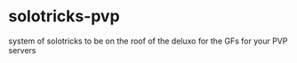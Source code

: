 # solotricks-pvp
system of solotricks to be on the roof of the deluxo for the GFs for your PVP servers
